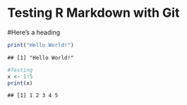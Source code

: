 Testing R Markdown with Git
================

#Here’s a heading

``` r
print("Hello World!")
```

    ## [1] "Hello World!"

``` r
#Testing
x <- 1:5
print(x)
```

    ## [1] 1 2 3 4 5
